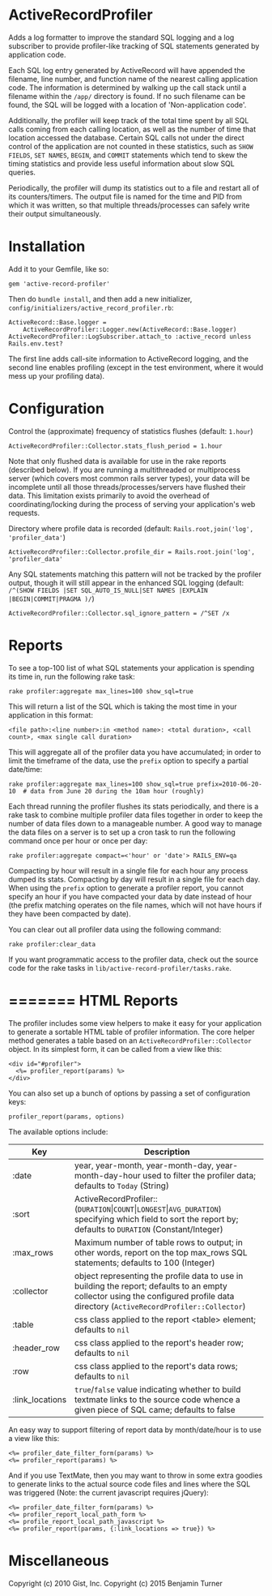 ActiveRecordProfiler
====================

Adds a log formatter to improve the standard SQL logging and a log subscriber to provide profiler-like tracking of SQL statements generated by application code.

Each SQL log entry generated by ActiveRecord will have appended the 
filename, line number, and function name of the nearest calling 
application code. The information is determined by walking up the call
stack until a filename within the `/app/` directory is found. If no such
filename can be found, the SQL will be logged with a location of 
'Non-application code'.

Additionally, the profiler will keep track of the total time spent by all
SQL calls coming from each calling location, as well as the number of time
that location accessed the database. Certain SQL calls not under the
direct control of the application are not counted in these statistics,
such as `SHOW FIELDS`, `SET NAMES`, `BEGIN`, and `COMMIT` statements which
tend to skew the timing statistics and provide less useful information
about slow SQL queries.

Periodically, the profiler will dump its statistics out to a file and
restart all of its counters/timers. The output file is named for the time
and PID from which it was written, so that multiple threads/processes can safely write their output simultaneously.

Installation
============
Add it to your Gemfile, like so:

    gem 'active-record-profiler'

Then do `bundle install`, and then add a new initializer, `config/initializers/active_record_profiler.rb`:

    ActiveRecord::Base.logger =
        ActiveRecordProfiler::Logger.new(ActiveRecord::Base.logger)
    ActiveRecordProfiler::LogSubscriber.attach_to :active_record unless Rails.env.test?

The first line adds call-site information to ActiveRecord logging, and the second line enables profiling (except in the test environment, where it would mess up your profiling data).

Configuration
=============
Control the (approximate) frequency of statistics flushes (default: `1.hour`)

    ActiveRecordProfiler::Collector.stats_flush_period = 1.hour

Note that only flushed data is available for use in the rake reports (described below). If you are running a multithreaded or multiprocess server (which covers most common rails server types), your data will be incomplete until all those threads/processes/servers have flushed their data. This limitation exists primarily to avoid the overhead of coordinating/locking during the process of serving your application's web requests.

Directory where profile data is recorded (default: `Rails.root,join('log', 'profiler_data'`)

    ActiveRecordProfiler::Collector.profile_dir = Rails.root.join('log', 'profiler_data'

Any SQL statements matching this pattern will not be tracked by the 
profiler output, though it will still appear in the enhanced SQL logging
(default: `/^(SHOW FIELDS |SET SQL_AUTO_IS_NULL|SET NAMES |EXPLAIN |BEGIN|COMMIT|PRAGMA )/`)

    ActiveRecordProfiler::Collector.sql_ignore_pattern = /^SET /x


Reports
=======
To see a top-100 list of what SQL statements your application is spending its
time in, run the following rake task:

    rake profiler:aggregate max_lines=100 show_sql=true

This will return a list of the SQL which is taking the most time in your 
application in this format:

    <file path>:<line number>:in <method name>: <total duration>, <call count>, <max single call duration>

This will aggregate all of the profiler data you have accumulated; in order 
to limit the timeframe of the data, use the `prefix` option to specify a
partial date/time:

    rake profiler:aggregate max_lines=100 show_sql=true prefix=2010-06-20-10  # data from June 20 during the 10am hour (roughly)

Each thread running the profiler flushes its stats periodically, and there
is a rake task to combine multiple profiler data files together in order to 
keep the number of data files down to a manageable number. A good way to 
manage the data files on a server is to set up a cron task to run the 
following command once per hour or once per day:

    rake profiler:aggregate compact=<'hour' or 'date'> RAILS_ENV=qa

Compacting by hour will result in a single file for each hour any process 
dumped its stats. Compacting by day will result in a single file for each 
day. When using the `prefix` option to generate a profiler report, you
cannot specify an hour if you have compacted your data by date instead of
hour (the prefix matching operates on the file names, which will not have
hours if they have been compacted by date).

You can clear out all profiler data using the following command:

    rake profiler:clear_data
  
If you want programmatic access to the profiler data, check out the source
code for the rake tasks in `lib/active-record-profiler/tasks.rake`.


=======
HTML Reports
============

The profiler includes some view helpers to make it easy for your application
to generate a sortable HTML table of profiler information. The core helper
method generates a table based on an `ActiveRecordProfiler::Collector` object.
In its simplest form, it can be called from a view like this:

    <div id="#profiler">
      <%= profiler_report(params) %>
    </div>
  
You can also set up a bunch of options by passing a set of configuration keys:

    profiler_report(params, options)
  
The available options include:

Key | Description
--- | -----------
:date | year, year-month, year-month-day, year-month-day-hour used to filter the profiler data; defaults to `Today` (String)
:sort | ActiveRecordProfiler::(`DURATION`&#124;`COUNT`&#124;`LONGEST`&#124;`AVG_DURATION`) specifying which field to sort the report by; defaults to `DURATION` (Constant/Integer)
:max_rows | Maximum number of table rows to output; in other words, report on the top max_rows SQL statements; defaults to 100 (Integer)
:collector | object representing the profile data to use in building the report; defaults to an empty collector using the configured profile data directory (`ActiveRecordProfiler::Collector`)
:table | css class applied to the report &lt;table&gt; element; defaults to `nil`
:header_row | css class applied to the report's header row; defaults to `nil`
:row | css class applied to the report's data rows; defaults to `nil`
:link_locations | `true`/`false` value indicating whether to build textmate links to the source code whence a given piece of SQL came; defaults to false
  
An easy way to support filtering of report data by month/date/hour is to 
use a view like this:

    <%= profiler_date_filter_form(params) %>
    <%= profiler_report(params) %>
  
And if you use TextMate, then you may want to throw in some extra goodies
to generate links to the actual source code files and lines where the SQL
was triggered (Note: the current javascript requires jQuery):

    <%= profiler_date_filter_form(params) %>
    <%= profiler_report_local_path_form %>
    <%= profile_report_local_path_javascript %>
    <%= profiler_report(params, {:link_locations => true}) %>


Miscellaneous
=============

Copyright (c) 2010 Gist, Inc.
Copyright (c) 2015 Benjamin Turner
